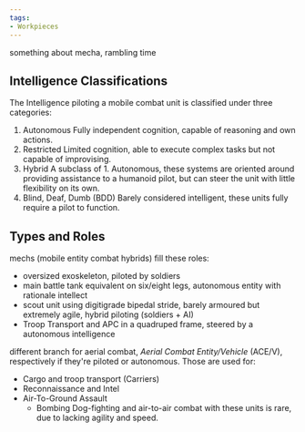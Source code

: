 ```yaml
---
tags:
- Workpieces
---
```


something about mecha, rambling time

## Intelligence Classifications

The Intelligence piloting a mobile combat unit is classified under three categories:

1. Autonomous
   Fully independent cognition, capable of reasoning and own actions. 
1. Restricted
   Limited cognition, able to execute complex tasks but not capable of improvising.
1. Hybrid
   A subclass of 1. Autonomous,  these systems are oriented around providing assistance to a humanoid pilot, but can steer the unit with little flexibility on its own.
1. Blind, Deaf, Dumb (BDD)
   Barely considered intelligent, these units fully require a pilot to function.

## Types and Roles

mechs (mobile entity combat hybrids) fill these roles:

* oversized exoskeleton, piloted by soldiers
* main battle tank equivalent on six/eight legs, autonomous entity with rationale intellect
* scout unit using digitigrade bipedal stride, barely armoured but extremely agile, hybrid piloting (soldiers + AI)
* Troop Transport and APC in a quadruped frame, steered by a autonomous intelligence

different branch for aerial combat, *Aerial Combat Entity/Vehicle* (ACE/V), respectively if they're piloted or autonomous.
Those are used for:

* Cargo and troop transport (Carriers)
* Reconnaissance and Intel
* Air-To-Ground Assault
  * Bombing
    Dog-fighting and air-to-air combat with these units is rare, due to lacking agility and speed.
